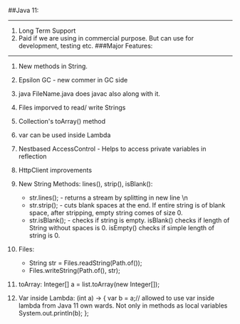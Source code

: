##Java 11:
****
1. Long Term Support
2. Paid if we are using in commercial purpose. But can use for development, testing etc.
###Major Features:
****
1. New methods in String.
2. Epsilon GC - new commer in GC side
3. java FileName.java does javac also along with it.
4. Files imporved to read/ write Strings
5. Collection's toArray() method
6. var can be used inside Lambda
7. Nestbased AccessControl - Helps to access private variables in reflection
8. HttpClient improvements
 

1.  New String Methods: lines(), strip(), isBlank():
    * str.lines(); - returns a stream by splitting in new line \n
    * str.strip(); - cuts blank spaces at the end. If entire string is of blank space, after stripping, empty string comes of size 0.
    * str.isBlank(); - checks if string is empty.
                        isBlank() checks if length of String without spaces is 0.
                        isEmpty() checks if simple length of string is 0.
2. Files:
   * String str = Files.readString(Path.of());
   * Files.writeString(Path.of(), str); 
3. toArray:
   Integer[] a = list.toArray(new Integer[]);
4. Var inside Lambda:
   (int a) -> {
   var b = a;// allowed to use var inside lambda from Java 11 own wards. Not only in methods as local variables
   System.out.println(b);
   };
   
